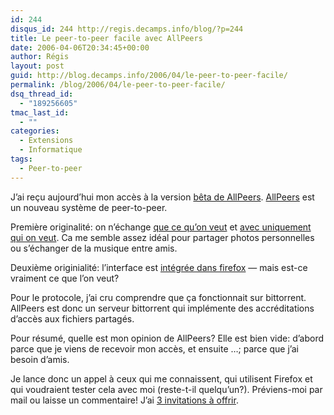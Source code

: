 ```yaml
---
id: 244
disqus_id: 244 http://regis.decamps.info/blog/?p=244
title: Le peer-to-peer facile avec AllPeers
date: 2006-04-06T20:34:45+00:00
author: Régis
layout: post
guid: http://blog.decamps.info/2006/04/le-peer-to-peer-facile/
permalink: /blog/2006/04/le-peer-to-peer-facile/
dsq_thread_id:
  - "189256605"
tmac_last_id:
  - ""
categories:
  - Extensions
  - Informatique
tags:
  - Peer-to-peer
---
```

J’ai reçu aujourd’hui mon accès à la version [bêta de AllPeers](http://www.allpeers.com/blog/2006/04/05/i-want-my-beta/). [AllPeers](http://www.allpeers.com/index_f.htm) est un nouveau système de peer-to-peer.

Première originalité: on n’échange [que ce qu’on veut](http://www.allpeers.com/img/screen2_2.jpg) et [avec uniquement qui on veut](http://www.allpeers.com/img/screen3_2.jpg). Ca me semble assez idéal pour partager photos personnelles ou s’échanger de la musique entre amis.

Deuxième originialité: l’interface est [intégrée dans firefox](http://www.allpeers.com/img/screen1_3.jpg) &#8212; mais est-ce vraiment ce que l’on veut?

Pour le protocole, j’ai cru comprendre que ça fonctionnait sur bittorrent. AllPeers est donc un serveur bittorrent qui implémente des accréditations d’accès aux fichiers partagés.

Pour résumé, quelle est mon opinion de AllPeers? Elle est bien vide: d’abord parce que je viens de recevoir mon accès, et ensuite …; parce que j’ai besoin d’amis.

Je lance donc un appel à ceux qui me connaissent, qui utilisent Firefox et qui voudraient tester cela avec moi (reste-t-il quelqu’un?). Préviens-moi par mail ou laisse un commentaire! J’ai [3 invitations à offrir](http://blog.decamps.info/data/capture1_allpeers.png).
